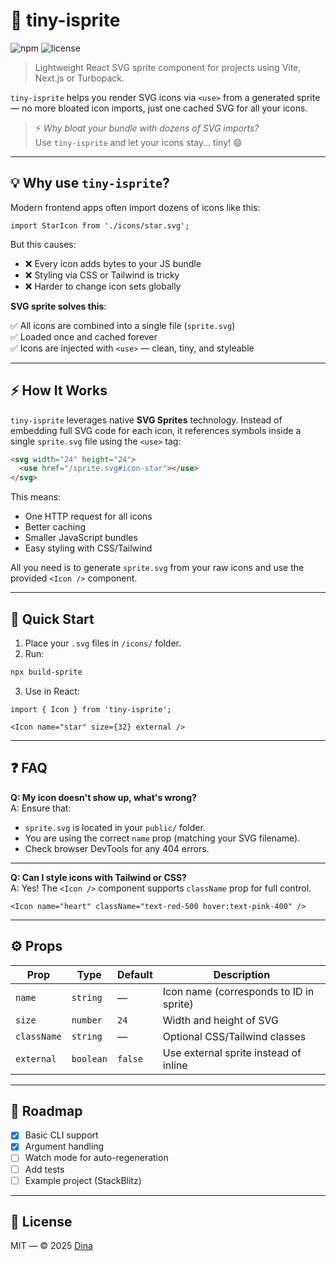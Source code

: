 # 🧩 tiny-isprite

![npm](https://img.shields.io/npm/v/tiny-isprite) ![license](https://img.shields.io/npm/l/tiny-isprite)

> Lightweight React SVG sprite component for projects using Vite, Next.js or Turbopack.

`tiny-isprite` helps you render SVG icons via `<use>` from a generated sprite — no more bloated icon imports, just one cached SVG for all your icons.

> ⚡️ _Why bloat your bundle with dozens of SVG imports?_  
> Use `tiny-isprite` and let your icons stay... tiny! 😄

---

## 💡 Why use `tiny-isprite`?

Modern frontend apps often import dozens of icons like this:

```tsx
import StarIcon from './icons/star.svg';
```

But this causes:
- ❌ Every icon adds bytes to your JS bundle  
- ❌ Styling via CSS or Tailwind is tricky  
- ❌ Harder to change icon sets globally  

**SVG sprite solves this**:

✅ All icons are combined into a single file (`sprite.svg`)  
✅ Loaded once and cached forever  
✅ Icons are injected with `<use>` — clean, tiny, and styleable

---

## ⚡ How It Works

`tiny-isprite` leverages native **SVG Sprites** technology. Instead of embedding full SVG code for each icon, it references symbols inside a single `sprite.svg` file using the `<use>` tag:

```html
<svg width="24" height="24">
  <use href="/sprite.svg#icon-star"></use>
</svg>
```

This means:
- One HTTP request for all icons
- Better caching
- Smaller JavaScript bundles
- Easy styling with CSS/Tailwind

All you need is to generate `sprite.svg` from your raw icons and use the provided `<Icon />` component.

---

## 🚀 Quick Start

1. Place your `.svg` files in `/icons/` folder.
2. Run:

```bash
npx build-sprite
```

3. Use in React:

```tsx
import { Icon } from 'tiny-isprite';

<Icon name="star" size={32} external />
```

---

## ❓ FAQ

**Q: My icon doesn't show up, what's wrong?**  
A: Ensure that:
- `sprite.svg` is located in your `public/` folder.
- You are using the correct `name` prop (matching your SVG filename).
- Check browser DevTools for any 404 errors.

---

**Q: Can I style icons with Tailwind or CSS?**  
A: Yes! The `<Icon />` component supports `className` prop for full control.

```tsx
<Icon name="heart" className="text-red-500 hover:text-pink-400" />
```

---

## ⚙️ Props

| Prop        | Type       | Default | Description                            |
|-------------|------------|---------|----------------------------------------|
| `name`      | `string`   | —       | Icon name (corresponds to ID in sprite) |
| `size`      | `number`   | `24`    | Width and height of SVG                |
| `className` | `string`   | —       | Optional CSS/Tailwind classes          |
| `external`  | `boolean`  | `false` | Use external sprite instead of inline  |

---

## 🚧 Roadmap
- [x] Basic CLI support
- [x] Argument handling
- [ ] Watch mode for auto-regeneration
- [ ] Add tests
- [ ] Example project (StackBlitz)

---

## 🧩 License

MIT — © 2025 [Dina](https://github.com/YOUR_USERNAME)

